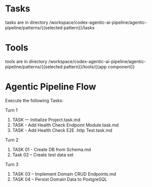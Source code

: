 # Tasks

tasks are in directory /workspace/codex-agentic-ai-pipeline/agentic-pipeline/patterns/{{selected pattern}}/tasks

# Tools

tools are in directory /workspace/codex-agentic-ai-pipeline/agentic-pipeline/patterns/{{selected pattern}}/tools/{{app component}}


# Agentic Pipeline Flow

Execute the following Tasks:

Turn 1
1. TASK — Initialize Project.task.md
2. TASK - Add Health Check Endpoint Module.task.md
3. TASK - Add Health Check E2E .http Test.task.md

Turn 2
1. TASK 01 - Create DB from Schema.md
2. Task 02 – Create test data set 


Turn 3
1. TASK 03 – Implement Domain CRUD Endpoints.md
2. TASK 04 – Persist Domain Data to PostgreSQL

